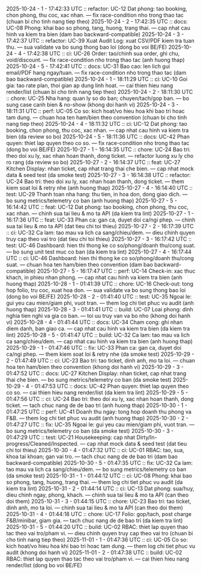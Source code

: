 2025-10-24 - 1 - 17:42:33 UTC :: refactor: UC-12 Dat phong: tao booking, chon phong, thu coc, xac nhan. — fix race-condition nho trong thao tac (chuan bi cho tinh nang tiep theo)
2025-10-24 - 2 - 17:42:35 UTC :: docs: UC-08 Phong: khai bao so phong, tang, huong, trang thai. — cap nhat cau hinh va kiem tra bien (dam bao backward-compatible)
2025-10-24 - 3 - 17:42:37 UTC :: refactor: UC-39 Xuat Audit Log: xuat CSV/PDF kiem tra tuan thu. — sua validate va bo sung thong bao loi (dong bo voi BE/FE)
2025-10-24 - 4 - 17:42:38 UTC :: ci: UC-26 Order: tao/chinh sua order, ghi chu, void/discount. — fix race-condition nho trong thao tac (anh huong thap)
2025-10-24 - 5 - 17:42:41 UTC :: docs: UC-31 Bao cao: len lich gui email/PDF hang ngay/tuan. — fix race-condition nho trong thao tac (dam bao backward-compatible)
2025-10-24 - 1 - 18:11:29 UTC :: ci: UC-10 Goi gia: tao rate plan, thoi gian ap dung linh hoat. — cai thien hieu nang render/list (chuan bi cho tinh nang tiep theo)
2025-10-24 - 2 - 18:11:30 UTC :: chore: UC-25 Nha hang: quan ly so do ban; chuyen/tach/gop ban. — bo sung case canh bien & no-show (khong doi hanh vi)
2025-10-24 - 3 - 18:11:31 UTC :: perf: UC-05 Co so: kich hoat/vo hieu hoa khi bao tri hoac tam dung. — chuan hoa ten ham/bien theo convention (chuan bi cho tinh nang tiep theo)
2025-10-24 - 4 - 18:11:32 UTC :: ci: UC-12 Dat phong: tao booking, chon phong, thu coc, xac nhan. — cap nhat cau hinh va kiem tra bien (da review so bo)
2025-10-24 - 5 - 18:11:36 UTC :: docs: UC-42 Phan quyen: thiet lap quyen theo co so. — fix race-condition nho trong thao tac (dong bo voi BE/FE)
2025-10-27 - 1 - 16:14:35 UTC :: chore: UC-24 Bao tri: theo doi xu ly, xac nhan hoan thanh, dong ticket. — refactor luong xu ly cho ro rang (da review so bo)
2025-10-27 - 2 - 16:14:37 UTC :: feat: UC-27 Kitchen Display: nhan ticket, cap nhat trang thai che bien. — cap nhat mock data & seed test (da smoke test)
2025-10-27 - 3 - 16:14:38 UTC :: refactor: UC-24 Bao tri: theo doi xu ly, xac nhan hoan thanh, dong ticket. — them kiem soat loi & retry nhe (anh huong thap)
2025-10-27 - 4 - 16:14:40 UTC :: test: UC-29 Thanh toan nha hang: thu tien, in hoa don, dong giao dich. — bo sung metrics/telemetry co ban (anh huong thap)
2025-10-27 - 5 - 16:14:42 UTC :: feat: UC-12 Dat phong: tao booking, chon phong, thu coc, xac nhan. — chinh sua tai lieu & mo ta API (da kiem tra lint)
2025-10-27 - 1 - 16:17:36 UTC :: feat: UC-33 Phan ca: gan ca, duyet doi ca/ngi phep. — chinh sua tai lieu & mo ta API (dat tieu chi toi thieu)
2025-10-27 - 2 - 16:17:39 UTC :: ci: UC-32 Ca lam: tao mau va lich ca sang/chieu/dem. — dieu chinh quyen truy cap theo vai tro (dat tieu chi toi thieu)
2025-10-27 - 3 - 16:17:42 UTC :: test: UC-46 Dashboard: hien thi thong ke co so/phong/doanh thu/cong suat. — bo sung unit test muc co ban (da kiem tra lint)
2025-10-27 - 4 - 16:17:44 UTC :: ci: UC-46 Dashboard: hien thi thong ke co so/phong/doanh thu/cong suat. — chuan hoa ten ham/bien theo convention (dam bao backward-compatible)
2025-10-27 - 5 - 16:17:47 UTC :: perf: UC-14 Check-in: xac thuc khach, in phieu nhan phong. — cap nhat cau hinh va kiem tra bien (anh huong thap)
2025-10-28 - 1 - 01:41:39 UTC :: chore: UC-16 Check-out: tong hop folio, tru coc, xuat hoa don. — sua validate va bo sung thong bao loi (dong bo voi BE/FE)
2025-10-28 - 2 - 01:41:40 UTC :: test: UC-35 Ngoai le: gui yeu cau mien/giam phi, vuot tran. — them log chi tiet phuc vu audit (anh huong thap)
2025-10-28 - 3 - 01:41:41 UTC :: build: UC-07 Loai phong: dinh nghia tien nghi va gia co ban. — toi uu truy van va bo nho (khong doi hanh vi)
2025-10-28 - 4 - 01:41:44 UTC :: docs: UC-34 Cham cong: ghi nhan diem danh, ban giao ca. — cap nhat cau hinh va kiem tra bien (da kiem tra lint)
2025-10-28 - 5 - 01:41:47 UTC :: build: UC-32 Ca lam: tao mau va lich ca sang/chieu/dem. — cap nhat cau hinh va kiem tra bien (anh huong thap)
2025-10-29 - 1 - 01:47:46 UTC :: fix: UC-33 Phan ca: gan ca, duyet doi ca/ngi phep. — them kiem soat loi & retry nhe (da smoke test)
2025-10-29 - 2 - 01:47:49 UTC :: ci: UC-23 Bao tri: tao ticket, dinh anh, mo ta loi. — chuan hoa ten ham/bien theo convention (khong doi hanh vi)
2025-10-29 - 3 - 01:47:52 UTC :: docs: UC-27 Kitchen Display: nhan ticket, cap nhat trang thai che bien. — bo sung metrics/telemetry co ban (da smoke test)
2025-10-29 - 4 - 01:47:53 UTC :: docs: UC-42 Phan quyen: thiet lap quyen theo co so. — cai thien hieu nang render/list (da kiem tra lint)
2025-10-29 - 5 - 01:47:56 UTC :: ci: UC-24 Bao tri: theo doi xu ly, xac nhan hoan thanh, dong ticket. — tach chuc nang de de bao tri (anh huong thap)
2025-10-30 - 1 - 01:47:25 UTC :: perf: UC-41 Doanh thu ngay: tong hop doanh thu phong va F&B. — them log chi tiet phuc vu audit (anh huong thap)
2025-10-30 - 2 - 01:47:27 UTC :: fix: UC-35 Ngoai le: gui yeu cau mien/giam phi, vuot tran. — bo sung metrics/telemetry co ban (da smoke test)
2025-10-30 - 3 - 01:47:29 UTC :: test: UC-21 Housekeeping: cap nhat Dirty/In-progress/Cleaned/Inspected. — cap nhat mock data & seed test (dat tieu chi toi thieu)
2025-10-30 - 4 - 01:47:32 UTC :: ci: UC-01 RBAC: tao, sua, khoa tai khoan; gan vai tro. — tach chuc nang de de bao tri (dam bao backward-compatible)
2025-10-30 - 5 - 01:47:35 UTC :: fix: UC-32 Ca lam: tao mau va lich ca sang/chieu/dem. — bo sung metrics/telemetry co ban (da smoke test)
2025-10-31 - 1 - 01:44:12 UTC :: ci: UC-08 Phong: khai bao so phong, tang, huong, trang thai. — them log chi tiet phuc vu audit (da kiem tra lint)
2025-10-31 - 2 - 01:44:14 UTC :: ci: UC-13 Dat phong: sua/huy, dieu chinh ngay, phong, khach. — chinh sua tai lieu & mo ta API (can theo doi them)
2025-10-31 - 3 - 01:44:15 UTC :: chore: UC-23 Bao tri: tao ticket, dinh anh, mo ta loi. — chinh sua tai lieu & mo ta API (can theo doi them)
2025-10-31 - 4 - 01:44:18 UTC :: chore: UC-17 Folio: gop/tach, post charge F&B/minibar, giam gia. — tach chuc nang de de bao tri (da kiem tra lint)
2025-10-31 - 5 - 01:44:20 UTC :: build: UC-02 RBAC: thiet lap quyen thao tac theo vai tro/pham vi. — dieu chinh quyen truy cap theo vai tro (chuan bi cho tinh nang tiep theo)
2025-11-01 - 1 - 01:47:36 UTC :: ci: UC-05 Co so: kich hoat/vo hieu hoa khi bao tri hoac tam dung. — them log chi tiet phuc vu audit (khong doi hanh vi)
2025-11-01 - 2 - 01:47:38 UTC :: build: UC-02 RBAC: thiet lap quyen thao tac theo vai tro/pham vi. — cai thien hieu nang render/list (dong bo voi BE/FE)
